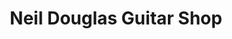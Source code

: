---
title: "Neil Douglas Guitar Shop"
url: /new-westminster/neil-douglas-guitar-shop/
shop: music
---
